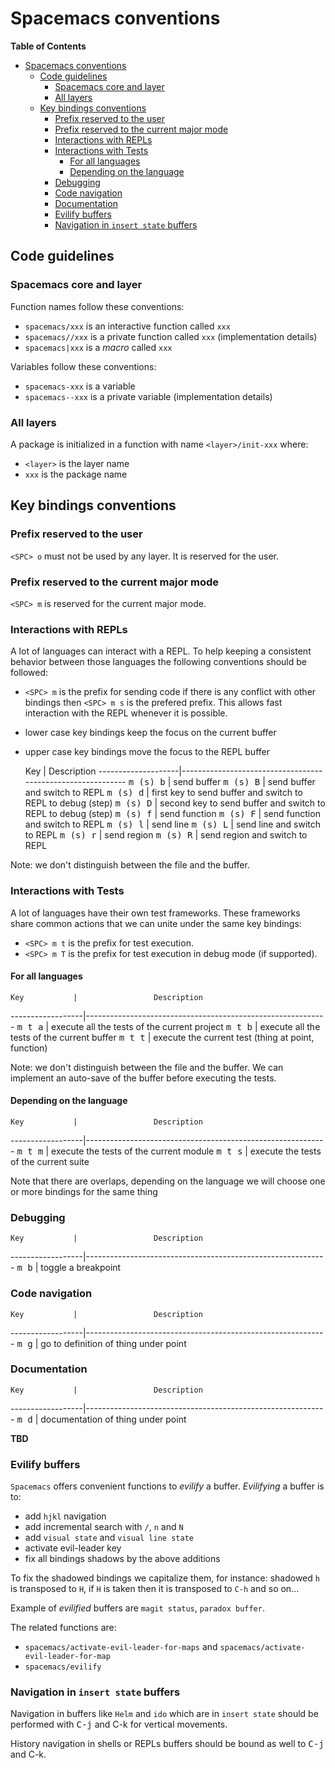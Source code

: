 # Spacemacs conventions

<!-- markdown-toc start - Don't edit this section. Run M-x markdown-toc/generate-toc again -->
**Table of Contents**

- [Spacemacs conventions](#spacemacs-conventions)
    - [Code guidelines](#code-guidelines)
        - [Spacemacs core and layer](#spacemacs-core-and-layer)
        - [All layers](#all-layers)
    - [Key bindings conventions](#key-bindings-conventions)
        - [Prefix reserved to the user](#prefix-reserved-to-the-user)
        - [Prefix reserved to the current major mode](#prefix-reserved-to-the-current-major-mode)
        - [Interactions with REPLs](#interactions-with-repls)
        - [Interactions with Tests](#interactions-with-tests)
            - [For all languages](#for-all-languages)
            - [Depending on the language](#depending-on-the-language)
        - [Debugging](#debugging)
        - [Code navigation](#code-navigation)
        - [Documentation](#documentation)
        - [Evilify buffers](#evilify-buffers)
        - [Navigation in `insert state` buffers](#navigation-in-insert-state-buffers)

<!-- markdown-toc end -->

## Code guidelines

### Spacemacs core and layer

Function names follow these conventions:
- `spacemacs/xxx` is an interactive function called `xxx`
- `spacemacs//xxx` is a private function called `xxx` (implementation details)
- `spacemacs|xxx` is a _macro_ called `xxx`

Variables follow these conventions:
- `spacemacs-xxx` is a variable
- `spacemacs--xxx` is a private variable (implementation details)

### All layers

A package is initialized in a function with name `<layer>/init-xxx` where:
- `<layer>` is the layer name
- `xxx` is the package name

## Key bindings conventions

### Prefix reserved to the user

`<SPC> o` must not be used by any layer. It is reserved for the user.

### Prefix reserved to the current major mode

`<SPC> m` is reserved for the current major mode.

### Interactions with REPLs

A lot of languages can interact with a REPL. To help keeping a consistent
behavior between those languages the following conventions should be
followed:
- `<SPC> m` is the prefix for sending code if there is any conflict with
other bindings then `<SPC> m s` is the prefered prefix. This allows fast
interaction with the REPL whenever it is possible.
- lower case key bindings keep the focus on the current buffer
- upper case key bindings move the focus to the REPL buffer

    Key             |                 Description
--------------------|------------------------------------------------------------
<kbd>m (s) b</kbd>  | send buffer
<kbd>m (s) B</kbd>  | send buffer and switch to REPL
<kbd>m (s) d</kbd>  | first key to send buffer and switch to REPL to debug (step)
<kbd>m (s) D</kbd>  | second key to send buffer and switch to REPL to debug (step)
<kbd>m (s) f</kbd>  | send function
<kbd>m (s) F</kbd>  | send function and switch to REPL
<kbd>m (s) l</kbd>  | send line
<kbd>m (s) L</kbd>  | send line and switch to REPL
<kbd>m (s) r</kbd>  | send region
<kbd>m (s) R</kbd>  | send region and switch to REPL

Note: we don't distinguish between the file and the buffer.

### Interactions with Tests

A lot of languages have their own test frameworks. These frameworks share
common actions that we can unite under the same key bindings:
- `<SPC> m t` is the prefix for test execution.
- `<SPC> m T` is the prefix for test execution in debug mode (if supported).

#### For all languages

    Key           |                 Description
------------------|------------------------------------------------------------
<kbd>m t a</kbd>  | execute all the tests of the current project
<kbd>m t b</kbd>  | execute all the tests of the current buffer
<kbd>m t t</kbd>  | execute the current test (thing at point, function)

Note: we don't distinguish between the file and the buffer. We can implement
an auto-save of the buffer before executing the tests.

#### Depending on the language

    Key           |                 Description
------------------|------------------------------------------------------------
<kbd>m t m</kbd>  | execute the tests of the current module
<kbd>m t s</kbd>  | execute the tests of the current suite

Note that there are overlaps, depending on the language we will choose one
or more bindings for the same thing

### Debugging

    Key           |                 Description
------------------|------------------------------------------------------------
<kbd>m b</kbd>    | toggle a breakpoint

### Code navigation

    Key           |                 Description
------------------|------------------------------------------------------------
<kbd>m g</kbd>    | go to definition of thing under point

### Documentation

    Key           |                 Description
------------------|------------------------------------------------------------
<kbd>m d</kbd>    | documentation of thing under point

**TBD**

### Evilify buffers

`Spacemacs` offers convenient functions to _evilify_ a buffer.
_Evilifying_ a buffer is to:
- add `hjkl` navigation
- add incremental search with `/`, `n` and `N`
- add `visual state` and `visual line state`
- activate evil-leader key
- fix all bindings shadows by the above additions

To fix the shadowed bindings we capitalize them, for instance:
shadowed `h` is transposed to `H`, if `H` is taken then it is
transposed to `C-h` and so on...

Example of _evilified_ buffers are `magit status`, `paradox buffer`.

The related functions are:
- `spacemacs/activate-evil-leader-for-maps` and `spacemacs/activate-evil-leader-for-map`
- `spacemacs/evilify`

### Navigation in `insert state` buffers

Navigation in buffers like `Helm` and `ido` which are in `insert state` should
be performed with <kbd>C-j</kbd> and <kdb>C-k</kbd> for vertical movements.

History navigation in shells or REPLs buffers should be bound as well to
<kbd>C-j</kbd> and <kdb>C-k</kbd>.
